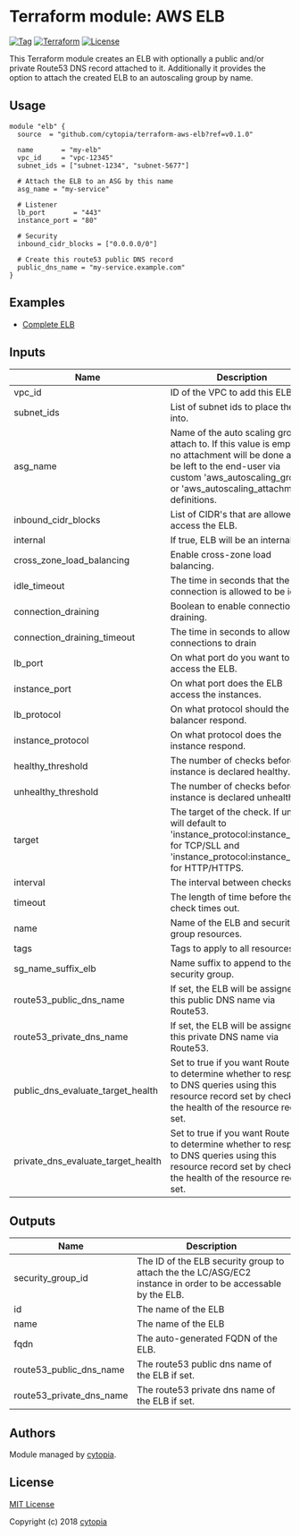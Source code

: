 # Terraform module: AWS ELB

[![Tag](https://img.shields.io/github/tag/cytopia/terraform-aws-elb.svg)](https://github.com/cytopia/terraform-aws-elb/releases)
[![Terraform](https://img.shields.io/badge/Terraform--registry-aws--elb-brightgreen.svg)](https://registry.terraform.io/modules/cytopia/elb/aws/)
[![License](https://img.shields.io/badge/license-MIT-blue.svg)](https://opensource.org/licenses/MIT)

This Terraform module creates an ELB with optionally a public and/or private Route53 DNS record attached to it.
Additionally it provides the option to attach the created ELB to an autoscaling group by name.

## Usage

```hcl
module "elb" {
  source  = "github.com/cytopia/terraform-aws-elb?ref=v0.1.0"

  name       = "my-elb"
  vpc_id     = "vpc-12345"
  subnet_ids = ["subnet-1234", "subnet-5677"]

  # Attach the ELB to an ASG by this name
  asg_name = "my-service"

  # Listener
  lb_port       = "443"
  instance_port = "80"

  # Security
  inbound_cidr_blocks = ["0.0.0.0/0"]

  # Create this route53 public DNS record
  public_dns_name = "my-service.example.com"
}
```

## Examples

* [Complete ELB](examples/complete/)

## Inputs

| Name | Description | Type | Default | Required |
|------|-------------|:----:|:-----:|:-----:|
| vpc_id | ID of the VPC to add this ELB to. | string | - | yes |
| subnet_ids | List of subnet ids to place the ELB into. | list | - | yes |
| asg_name | Name of the auto scaling group to attach to. If this value is empty, no attachment will be done and is be left to the end-user via custom 'aws_autoscaling_group' or 'aws_autoscaling_attachment' definitions. | string | `` | no |
| inbound_cidr_blocks | List of CIDR's that are allowed to access the ELB. | list | - | yes |
| internal | If true, ELB will be an internal ELB. | string | `false` | no |
| cross_zone_load_balancing | Enable cross-zone load balancing. | string | `true` | no |
| idle_timeout | The time in seconds that the connection is allowed to be idle. | string | `60` | no |
| connection_draining | Boolean to enable connection draining. | string | `false` | no |
| connection_draining_timeout | The time in seconds to allow for connections to drain | string | `300` | no |
| lb_port | On what port do you want to access the ELB. | string | - | yes |
| instance_port | On what port does the ELB access the instances. | string | - | yes |
| lb_protocol | On what protocol should the load balancer respond. | string | `TCP` | no |
| instance_protocol | On what protocol does the instance respond. | string | `TCP` | no |
| healthy_threshold | The number of checks before the instance is declared healthy. | string | `10` | no |
| unhealthy_threshold | The number of checks before the instance is declared unhealthy. | string | `2` | no |
| target | The target of the check. If unset, will default to 'instance_protocol:instance_port' for TCP/SLL and 'instance_protocol:instance_port/' for HTTP/HTTPS. | string | `` | no |
| interval | The interval between checks. | string | `30` | no |
| timeout | The length of time before the check times out. | string | `5` | no |
| name | Name of the ELB and security group resources. | string | - | yes |
| tags | Tags to apply to all resources. | map | `<map>` | no |
| sg_name_suffix_elb | Name suffix to append to the ELB security group. | string | `-elb` | no |
| route53_public_dns_name | If set, the ELB will be assigned this public DNS name via Route53. | string | `` | no |
| route53_private_dns_name | If set, the ELB will be assigned this private DNS name via Route53. | string | `` | no |
| public_dns_evaluate_target_health | Set to true if you want Route 53 to determine whether to respond to DNS queries using this resource record set by checking the health of the resource record set. | string | `true` | no |
| private_dns_evaluate_target_health | Set to true if you want Route 53 to determine whether to respond to DNS queries using this resource record set by checking the health of the resource record set. | string | `true` | no |

## Outputs

| Name | Description |
|------|-------------|
| security_group_id | The ID of the ELB security group to attach the the LC/ASG/EC2 instance in order to be accessable by the ELB. |
| id | The name of the ELB |
| name | The name of the ELB |
| fqdn | The auto-generated FQDN of the ELB. |
| route53_public_dns_name | The route53 public dns name of the ELB if set. |
| route53_private_dns_name | The route53 private dns name of the ELB if set. |

## Authors

Module managed by [cytopia](https://github.com/cytopia).

## License

[MIT License](LICENSE)

Copyright (c) 2018 [cytopia](https://github.com/cytopia)
